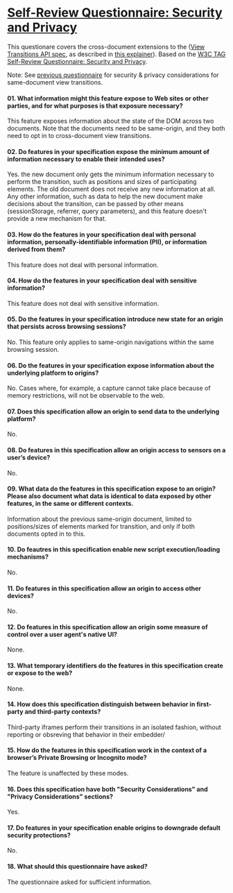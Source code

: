 # [Self-Review Questionnaire: Security and Privacy](https://w3ctag.github.io/security-questionnaire/)

This questionare covers the cross-document extensions to the ([View Transitions API spec](https://drafts.csswg.org/css-view-transitions-1/), as
described in [this explainer](https://github.com/WICG/view-transitions/blob/main/cross-doc-explainer.md)). Based on the [W3C TAG Self-Review Questionnaire: Security and Privacy](https://w3ctag.github.io/security-questionnaire/).

Note: See [previous questionnaire](./security-privacy-questionnaire.md) for security & privacy
considerations for same-document view transitions.

#### 01. What information might this feature expose to Web sites or other parties, and for what purposes is that exposure necessary?

This feature exposes information about the state of the DOM across two documents. Note that the
documents need to be same-origin, and they both need to opt in to cross-document view transitions.

#### 02. Do features in your specification expose the minimum amount of information necessary to enable their intended uses?

Yes. the new document only gets the minimum information necessary to perform the transition, such
as positions and sizes of participating elements. The old document does not receive any new
information at all. Any other information, such as data to help the new document make decisions
about the transition, can be passed by other means (sessionStorage, referrer, query parameters), and
this feature doesn't provide a new mechanism for that.

#### 03. How do the features in your specification deal with personal information, personally-identifiable information (PII), or information derived from them?

This feature does not deal with personal information.

#### 04. How do the features in your specification deal with sensitive information?

This feature does not deal with sensitive information.

#### 05. Do the features in your specification introduce new state for an origin that persists across browsing sessions?

No. This feature only applies to same-origin navigations within the same browsing session.

#### 06. Do the features in your specification expose information about the underlying platform to origins?

No. Cases where, for example, a capture cannot take place because of memory restrictions, will not be
observable to the web.

#### 07. Does this specification allow an origin to send data to the underlying platform?

No.

#### 08. Do features in this specification allow an origin access to sensors on a user’s device?

No.

#### 09. What data do the features in this specification expose to an origin? Please also document what data is identical to data exposed by other features, in the same or different contexts.

Information about the previous same-origin document, limited to positions/sizes of elements marked
for transition, and only if both documents opted in to this.

#### 10. Do feautres in this specification enable new script execution/loading mechanisms?

No.

#### 11. Do features in this specification allow an origin to access other devices?

No.

#### 12. Do features in this specification allow an origin some measure of control over a user agent's native UI?

None.

#### 13. What temporary identifiers do the features in this specification create or expose to the web?

None.

#### 14. How does this specification distinguish between behavior in first-party and third-party contexts?

Third-party iframes perform their transitions in an isolated fashion, without reporting or obsreving
that behavior in their embedder/

#### 15. How do the features in this specification work in the context of a browser’s Private Browsing or Incognito mode?

The feature is unaffected by these modes.

#### 16. Does this specification have both "Security Considerations" and "Privacy Considerations" sections?

Yes.

#### 17. Do features in your specification enable origins to downgrade default security protections?

No.

#### 18. What should this questionnaire have asked?

The questionnaire asked for sufficient information.

